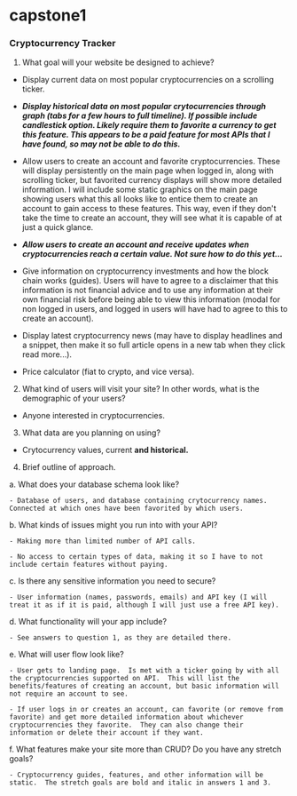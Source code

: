 # capstone1

### Cryptocurrency Tracker

1. What goal will your website be designed to achieve?

  - Display current data on most popular cryptocurrencies on a scrolling ticker.

  - ***Display historical data on most popular crytocurrencies through graph (tabs for a few hours to full timeline).  If possible include candlestick option.  Likely require them to favorite a currency to get this feature.  This appears to be a paid feature for most APIs that I have found, so may not be able to do this.***

  - Allow users to create an account and favorite cryptocurrencies.  These will display persistently on the main page when logged in, along with scrolling ticker, but favorited currency displays will show more detailed information.  I will include some static graphics on the main page showing users what this all looks like to entice them to create an account to gain access to these features.  This way, even if they don't take the time to create an account, they will see what it is capable of at just a quick glance.

  - ***Allow users to create an account and receive updates when cryptocurrencies reach a certain value.  Not sure how to do this yet...***

  - Give information on cryptocurrency investments and how the block chain works (guides).  Users will have to agree to a disclaimer that this information is not financial advice and to use any information at their own financial risk before being able to view this information (modal for non logged in users, and logged in users will have had to agree to this to create an account).

  - Display latest cryptocurrency news (may have to display headlines and a snippet, then make it so full article opens in a new tab when they click read more...).

  - Price calculator (fiat to crypto, and vice versa).

2. What kind of users will visit your site? In other words, what is the demographic of your users?

  - Anyone interested in cryptocurrencies.

3. What data are you planning on using?

  - Crytocurrency values, current **and historical.**

4. Brief outline of approach.

  a. What does your database schema look like?

    - Database of users, and database containing crytocurrency names.  Connected at which ones have been favorited by which users.

  b. What kinds of issues might you run into with your API?

    - Making more than limited number of API calls.

    - No access to certain types of data, making it so I have to not include certain features without paying.

  c. Is there any sensitive information you need to secure?

    - User information (names, passwords, emails) and API key (I will treat it as if it is paid, although I will just use a free API key).

  d. What functionality will your app include?

    - See answers to question 1, as they are detailed there.

  e. What will user flow look like?

    - User gets to landing page.  Is met with a ticker going by with all the cryptocurrencies supported on API.  This will list the benefits/features of creating an account, but basic information will not require an account to see.

    - If user logs in or creates an account, can favorite (or remove from favorite) and get more detailed information about whichever cryptocurrencies they favorite.  They can also change their information or delete their account if they want.

  f. What features make your site more than CRUD? Do you have any stretch goals?

    - Cryptocurrency guides, features, and other information will be static.  The stretch goals are bold and italic in answers 1 and 3.
